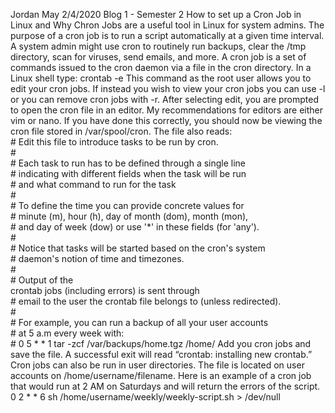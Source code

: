 Jordan May
2/4/2020
Blog 1 - Semester 2
How to set up a Cron Job in Linux and Why
	Chron Jobs are a useful tool in Linux for system admins. The purpose of a cron job is to run a script automatically at a given time interval. A system admin might use cron to routinely run backups, clear the /tmp directory, scan for viruses, send emails, and more. A cron job is a set of commands issued to the cron daemon via a file in the cron directory. 
In a Linux shell type: crontab -e
This command as the root user allows you to edit your cron jobs. If instead you wish to view your cron jobs you can use -l or you can remove cron jobs with -r. After selecting edit, you are prompted to open the cron file in an editor. My recommendations for editors are either vim or nano. If you have done this correctly, you should now be viewing the cron file stored in /var/spool/cron. The file also reads:<br># Edit this file to introduce tasks to be run by cron.<br>#<br># Each task to run has to be defined through a single line<br># indicating with different fields when the task will be run<br># and what command to run for the task<br>#<br># To define the time you can provide concrete values for<br># minute (m), hour (h), day of month (dom), month (mon),<br># and day of week (dow) or use '*' in these fields (for 'any').<br>#<br># Notice that tasks will be started based on the cron's system<br># daemon's notion of time and timezones.<br>#<br># Output of the<br> crontab jobs (including errors) is sent through<br># email to the user the crontab file belongs to (unless redirected).<br>#<br># For example, you can run a backup of all your user accounts<br># at 5 a.m every week with:<br># 0 5 * * 1 tar -zcf /var/backups/home.tgz /home/
Add you cron jobs and save the file. A successful exit will read “crontab: installing new crontab.”
Cron jobs can also be run in user directories. The file is located on user accounts on /home/username/filename. Here is an example of a cron job that would run at 2 AM on Saturdays and will return the errors of the script.
0 2 * * 6 sh /home/username/weekly/weekly-script.sh > /dev/null